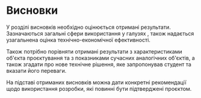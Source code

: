 # Висновки

У розділі висновків необхідно оцінюється отримані результати. Зазначаються загальні сфери використання у галузях , також надається узагальнена оцінка технічно-економічної ефективності. 

Також потрібно порівняти отримані результати з характеристиками об'єкта проєктування та з показниками сучасних аналогічних об'єктів, а також згадати про нове технічне рішення, яке запропонував студент та вказати його переваги.

На підставі отриманих висновків можна дати конкретні рекомендації щодо використання розробки, які повинні бути підтверджені проєктом.


